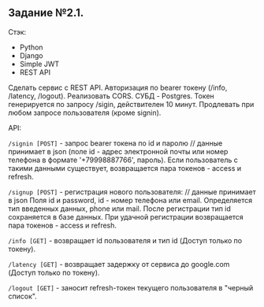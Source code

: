## Задание №2.1.

Стэк:
- Python
- Django
- Simple JWT
- REST API

Сделать сервис с REST API. Авторизация по bearer токену (/info, /latency, /logout). 
Реализовать CORS. СУБД - Postgres. Токен генерируется по запросу /sigin, действителен 10 минут. Продлевать при любом запросе пользователя (кроме signin).

API:

```/signin [POST]``` - запрос bearer токена по id и паролю // данные принимает в json (поле id - адрес электронной почты или номер телефона в формате '+79998887766', пароль). Если пользователь с такими данными существует, возвращается пара токенов - access и refresh.

```/signup [POST]``` - регистрация нового пользователя: // данные принимает в json
Поля id и password, id - номер телефона или email. Определяется тип введенных данных, phone или mail. После регистрации тип id сохраняется в базе данных. При удачной регистрации возвращается пара токенов - access и refresh.

```/info [GET]``` - возвращает id пользователя и тип id (Доступ только по токену).

```/latency [GET]``` - возвращает задержку от сервиса до google.com (Доступ только по токену).

```/logout [GET]``` - заносит refresh-токен текущего пользователя в "черный список".
